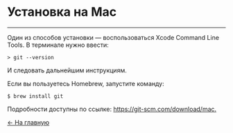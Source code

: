 # Установка на Mac
---
Один из способов установки — воспользоваться Xcode Command Line Tools. В терминале нужно ввести:


    
    > git --version

И следовать дальнейшим инструкциям.

Если вы пользуетесь Homebrew, запустите команду:


    
    $ brew install git

Подробности доступны по ссылке: <https://git-scm.com/download/mac.>

 [ <- На главную](/Readme.md)